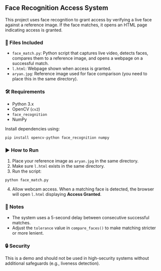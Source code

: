 ## Face Recognition Access System

This project uses face recognition to grant access by verifying a live face against a reference image. If the face matches, it opens an HTML page indicating access is granted.

### 📁 Files Included

* `face_match.py`: Python script that captures live video, detects faces, compares them to a reference image, and opens a webpage on a successful match.
* `l.html`: Webpage shown when access is granted.
* `aryan.jpg`: Reference image used for face comparison (you need to place this in the same directory).

### 🛠 Requirements

* Python 3.x
* OpenCV (`cv2`)
* `face_recognition`
* NumPy

Install dependencies using:

```bash
pip install opencv-python face_recognition numpy
```

### ▶️ How to Run

1. Place your reference image as `aryan.jpg` in the same directory.
2. Make sure `l.html` exists in the same directory.
3. Run the script:

```bash
python face_match.py
```

4. Allow webcam access. When a matching face is detected, the browser will open `l.html` displaying **Access Granted**.

### 📝 Notes

* The system uses a 5-second delay between consecutive successful matches.
* Adjust the `tolerance` value in `compare_faces()` to make matching stricter or more lenient.

### 🔒 Security

This is a demo and should not be used in high-security systems without additional safeguards (e.g., liveness detection).
